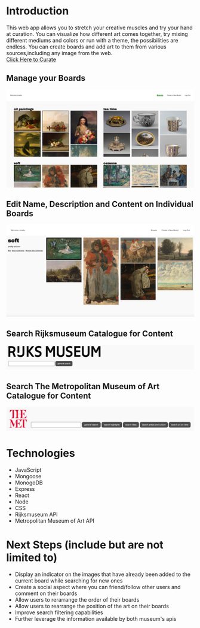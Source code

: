 # Introduction 

This web app allows you to stretch your creative muscles and try your hand at curation. You can visualize how different art comes together, try mixing different mediums and colors or run with a theme, the possibilities are endless. You can create boards and add art to them from various sources,including any image from the web.  
[Click Here to Curate](https://art-collector.herokuapp.com/)

## Manage your Boards 
![home page](/public/screenshots/all-boards.png)
## Edit Name, Description and Content on Individual Boards
![show board](/public/screenshots/single-board.png)
## Search Rijksmuseum Catalogue for Content
![rijks search](/public/screenshots/rijks-search.png)
## Search The Metropolitan Museum of Art Catalogue for Content
![met search](/public/screenshots/met-search.png)

# Technologies 
* JavaScript
* Mongoose
* MonogoDB
* Express
* React
* Node
* CSS
* Rijksmuseum API
* Metropolitan Museum of Art API

# Next Steps (include but are not limited to)
* Display an indicator on the images that have already been added to the current board while searching for new ones
* Create a social aspect where you can friend/follow other users and comment on their boards
* Allow users to rerarrange the order of their boards
* Allow users to rearrange the position of the art on their boards
* Improve search filtering capabilities
* Further leverage the information available by both museum's apis